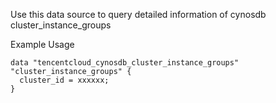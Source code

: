 Use this data source to query detailed information of cynosdb cluster_instance_groups

Example Usage

```hcl
data "tencentcloud_cynosdb_cluster_instance_groups" "cluster_instance_groups" {
  cluster_id = xxxxxx;
}
```